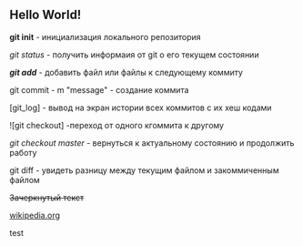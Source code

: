 ## Hello World!
**git init** - инициализация локального репозитория

*git status* - получить информаия от git о его текущем состоянии

***git add*** - добавить файл или файлы к следующему коммиту

git commit - m "message" - создание коммита

[git_log] - вывод на экран истории всех коммитов с их хеш кодами

![git checkout] -переход от одного кгоммита к 
другому

_git checkout master_ - вернуться к актуальному состоянию и продолжить работу

git diff - увидеть разницу между текущим файлом и закоммиченным файлом

~~Зачеркнутый текст~~

[wikipedia.org](https://ru.wikipedia.org/wiki/Markdown)

test 

